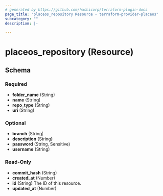 ```yaml
---
# generated by https://github.com/hashicorp/terraform-plugin-docs
page_title: "placeos_repository Resource - terraform-provider-placeos"
subcategory: ""
description: |-
  
---
```


# placeos_repository (Resource)





<!-- schema generated by tfplugindocs -->
## Schema

### Required

- **folder_name** (String)
- **name** (String)
- **repo_type** (String)
- **uri** (String)

### Optional

- **branch** (String)
- **description** (String)
- **password** (String, Sensitive)
- **username** (String)

### Read-Only

- **commit_hash** (String)
- **created_at** (Number)
- **id** (String) The ID of this resource.
- **updated_at** (Number)


